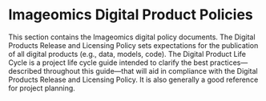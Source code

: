 # Imageomics Digital Product Policies

This section contains the Imageomics digital policy documents. The Digital Products Release and Licensing Policy sets expectations for the publication of all digital products (e.g., data, models, code). The Digital Product Life Cycle is a project life cycle guide intended to clarify the best practices&mdash;described throughout this guide&mdash;that will aid in compliance with the Digital Products Release and Licensing Policy. It is also generally a good reference for project planning.
